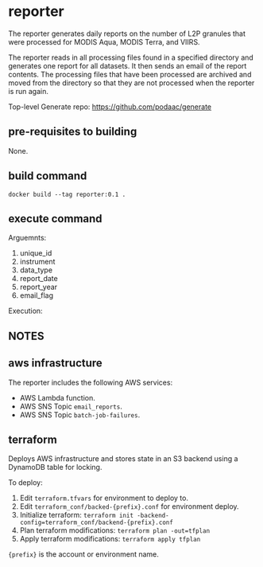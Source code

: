 # reporter

The reporter generates daily reports on the number of L2P granules that were processed for MODIS Aqua, MODIS Terra, and VIIRS.

The reporter reads in all processing files found in a specified directory and generates one report for all datasets. It then sends an email of the report contents. The processing files that have been processed are archived and moved from the directory so that they are not processed when the reporter is run again.

Top-level Generate repo: https://github.com/podaac/generate

## pre-requisites to building

None.

## build command

`docker build --tag reporter:0.1 . `

## execute command

Arguemnts:
1.	unique_id
2.	instrument
3.	data_type
4.	report_date
5.	report_year
6.	email_flag

Execution:

**NOTES**
- 

## aws infrastructure

The reporter includes the following AWS services:
- AWS Lambda function.
- AWS SNS Topic `email_reports`.
- AWS SNS Topic `batch-job-failures`.

## terraform 

Deploys AWS infrastructure and stores state in an S3 backend using a DynamoDB table for locking.

To deploy:
1. Edit `terraform.tfvars` for environment to deploy to.
2. Edit `terraform_conf/backed-{prefix}.conf` for environment deploy.
3. Initialize terraform: `terraform init -backend-config=terraform_conf/backend-{prefix}.conf`
4. Plan terraform modifications: `terraform plan -out=tfplan`
5. Apply terraform modifications: `terraform apply tfplan`

`{prefix}` is the account or environment name.